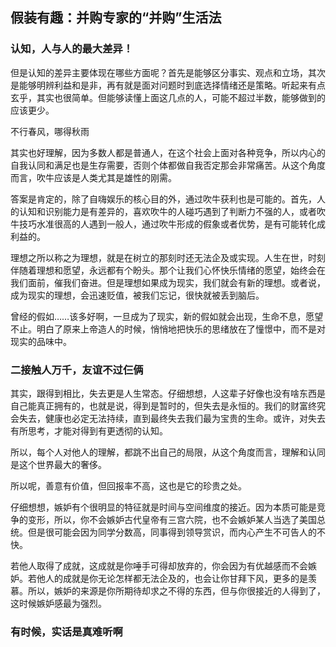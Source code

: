 <!--
 * @Author: zhangyu
 * @Email: zhangdulin@outlook.com
 * @Date: 2021-07-02 15:56:46
 * @LastEditors: zhangyu
 * @LastEditTime: 2021-12-09 14:03:38
 * @Description:
-->

## 假装有趣：并购专家的“并购”生活法

### 认知，人与人的最大差异！
但是认知的差异主要体现在哪些方面呢？首先是能够区分事实、观点和立场，其次是能够明辨利益和是非，再有就是面对问题时到底选择情绪还是策略。听起来有点玄乎，其实也很简单。但能够读懂上面这几点的人，可能不超过半数，能够做到的应该更少。

不行春风，哪得秋雨

其实也好理解，因为多数人都是普通人，在这个社会上面对各种竞争，所以内心的自我认同和满足也是生存需要，否则个体都做自我否定那会非常痛苦。从这个角度而言，吹牛应该是人类尤其是雄性的刚需。

答案是肯定的，除了自嗨娱乐的核心目的外，通过吹牛获利也是可能的。首先，人的认知和识别能力是有差异的，喜欢吹牛的人碰巧遇到了判断力不强的人，或者吹牛技巧水准很高的人遇到一般人，通过吹牛形成的假象或者优势，是有可能转化成利益的。

理想之所以称之为理想，就是在树立的那刻时还无法企及或实现。人生在世，时刻伴随着理想和愿望，永远都有个盼头。那个让我们心怀快乐情绪的愿望，始终会在我们面前，催我们奋进。但是理想如果成为现实，我们就会有新的理想。或者说，成为现实的理想，会迅速贬值，被我们忘记，很快就被丢到脑后。

曾经的假如……该多好啊，一旦成为了现实，新的假如就会出现，生命不息，愿望不止。明白了原来上帝造人的时候，悄悄地把快乐的思绪放在了憧憬中，而不是对现实的品味中。

### 二接触人万千，友谊不过仨俩
其实，跟得到相比，失去更是人生常态。仔细想想，人这辈子好像也没有啥东西是自己能真正拥有的，也就是说，得到是暂时的，但失去是永恒的。我们的财富终究会失去，健康也必定无法持续，直到最终失去我们最为宝贵的生命。或许，对失去有所思考，才能对得到有更透彻的认知。

所以，每个人对他人的理解，都跳不出自己的局限，从这个角度而言，理解和认同是这个世界最大的奢侈。

所以呢，善意有价值，但回报率不高，这也是它的珍贵之处。

仔细想想，嫉妒有个很明显的特征就是时间与空间维度的接近。因为本质可能是竞争的变形，所以，你不会嫉妒古代皇帝有三宫六院，也不会嫉妒某人当选了美国总统。但是很可能会因为同学分数高，同事得到领导赏识，而内心产生不可告人的不快。

若他人取得了成就，这成就是你唾手可得却放弃的，你会因为有优越感而不会嫉妒。若他人的成就是你无论怎样都无法企及的，也会让你甘拜下风，更多的是羡慕。所以，嫉妒的来源是你所期待却求之不得的东西，但与你很接近的人得到了，这时候嫉妒感最为强烈。

### 有时候，实话是真难听啊


<Gitalk />

